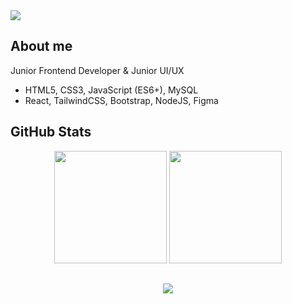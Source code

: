 <a href="https://rifandiysf.vercel.app/">
  <img src="https://github.com/user-attachments/assets/2c2523c5-9781-4d8d-89e5-4ca61f58a784">
</a>

## About me

Junior Frontend Developer & Junior UI/UX

- HTML5, CSS3, JavaScript (ES6+), MySQL
- React, TailwindCSS, Bootstrap, NodeJS, Figma

## GitHub Stats

<p align="center">
  <img height="180em" src="https://github-readme-stats.vercel.app/api?username=Rifandiysf&show_icons=true&theme=tokyonight&count_private=true" />
  <img height="180em" src="https://github-readme-stats.vercel.app/api/top-langs/?username=Rifandiysf&layout=compact&theme=tokyonight&langs_count=8" />
</p>

##

<div align="center">
  <img src="https://spotify-recently-played-readme.vercel.app/api?user=mr5wrdg9hqkti75mmdymmpoyw&count=2&unique={true|1|on|yes}&width=840px" />
</div>
